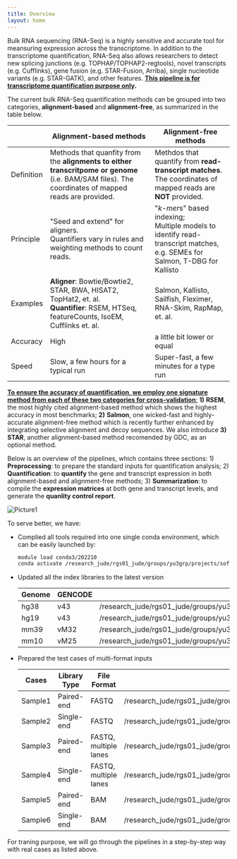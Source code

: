 ```yaml
---
title: Overview
layout: home
---
```


Bulk RNA sequencing (RNA-Seq) is a highly sensitive and accurate tool for meansuring expression across the transcriptome. In addition to the transcriptome quantification, RNA-Seq also allows researchers to detect new splicing junctions (e.g. TOPHAP/TOPHAP2-regtools), novel transcripts (e.g. Cufflinks), gene fusion (e.g. STAR-Fusion, Arriba), single nucleotide variants (e.g. STAR-GATK), and other features. **<u>This pipeline is for transcriptome quantification purpose only</u>.**

The current bulk RNA-Seq quantification methods can be grouped into two categories, **alignment-based** and **alignment-free**, as summarized in the table below. 

|            | Alignment-based methods                                      | Alignment-free methods                                       |
| ---------- | ------------------------------------------------------------ | ------------------------------------------------------------ |
| Definition | Methods that quanfity from the **alignments to either transcritpome or genome** (i.e. BAM/SAM files). The coordinates of mapped reads are provided. | Methdos that quantify from **read-transcript matches**. The coordinates of mapped reads are **NOT** provided. |
| Principle  | "Seed and extend" for aligners.<br />Quantifiers vary in rules and weighting methods to count reads. | "*k-mer*s" based indexing;<br />Multiple models to identify read-transcript matches,<br /> e.g. SEMEs for  Salmon, T-DBG for Kallisto |
| Examples   | **Aligner**: Bowtie/Bowtie2, STAR, BWA, HISAT2, TopHat2, et. al.<br />**Quantifier**: RSEM, HTSeq, featureCounts, IsoEM, Cufflinks et. al. | Salmon, Kallisto, Sailfish, Fleximer, RNA-Skim, RapMap, et. al. |
| Accuracy   | High                                                         | a little bit lower or equal                                  |
| Speed      | Slow, a few hours for a typical run                          | Super-fast, a few minutes for a type run                     |

<u>**To ensure the accuracy of quantification, we employ one signature method from each of these two categories for cross-validation**:</u> **1)** **RSEM**, the most highly cited alignment-based method which shows the highest accuracy in most benchmarks; **2)** **Salmon**, one wicked-fast and highly-accurate alignment-free method which is recently further enhanced by integrating selective alignment and decoy sequences. We also introduce **3) STAR**, another alignment-based method recomended by GDC, as an optional method.

Below is an overview of the pipelines, which contains three sections: 1) **Preprocessing**: to prepare the standard inputs for quantification analysis; 2) **Quantification**: to **quantify** the gene and transcript expression in both alignment-based and alignment-free methods; 3) **Summarization**: to compile the **expression matrices** at both gene and transcript levels, and generate the **quanlity control report**.

![Picture1](/Users/qpan/Desktop/Picture1.png)

To serve better, we have:

* Complied all tools required into one single conda environment, which can be easily launched by:

  ```bash
  module load conda3/202210
  conda activate /research_jude/rgs01_jude/groups/yu3grp/projects/software_JY/yu3grp/conda_env/bulkRNAseq_2023
  ```

* Updated all the index libraries to the latest version

  | Genome | GENCODE | Path                                                         |
  | ------ | ------- | ------------------------------------------------------------ |
  | hg38   | v43     | /research_jude/rgs01_jude/groups/yu3grp/projects/software_JY/yu3grp/yulab_databases/references/hg38/gencode.release43 |
  | hg19   | v43     | /research_jude/rgs01_jude/groups/yu3grp/projects/software_JY/yu3grp/yulab_databases/references/hg19/gencode.release43 |
  | mm39   | vM32    | /research_jude/rgs01_jude/groups/yu3grp/projects/software_JY/yu3grp/yulab_databases/references/mm39/gencode.releaseM32 |
  | mm10   | vM25    | /research_jude/rgs01_jude/groups/yu3grp/projects/software_JY/yu3grp/yulab_databases/references/mm10/gencode.releaseM25 |

* Prepared the test cases of multi-format inputs

  | Cases   | Library Type | File Format           | Path                                                         |
  | ------- | ------------ | --------------------- | ------------------------------------------------------------ |
  | Sample1 | Paired-end   | FASTQ                 | /research_jude/rgs01_jude/groups/yu3grp/projects/software_JY/yu3grp/conda_env/bulkRNAseq_2023/git_repo/testdata/sample1 |
  | Sample2 | Single-end   | FASTQ                 | /research_jude/rgs01_jude/groups/yu3grp/projects/software_JY/yu3grp/conda_env/bulkRNAseq_2023/git_repo/testdata/sample2 |
  | Sample3 | Paired-end   | FASTQ, multiple lanes | /research_jude/rgs01_jude/groups/yu3grp/projects/software_JY/yu3grp/conda_env/bulkRNAseq_2023/git_repo/testdata/sample3 |
  | Sample4 | Single-end   | FASTQ, multiple lanes | /research_jude/rgs01_jude/groups/yu3grp/projects/software_JY/yu3grp/conda_env/bulkRNAseq_2023/git_repo/testdata/sample4 |
  | Sample5 | Paired-end   | BAM                   | /research_jude/rgs01_jude/groups/yu3grp/projects/software_JY/yu3grp/conda_env/bulkRNAseq_2023/git_repo/testdata/sample5 |
  | Sample6 | Single-end   | BAM                   | /research_jude/rgs01_jude/groups/yu3grp/projects/software_JY/yu3grp/conda_env/bulkRNAseq_2023/git_repo/testdata/sample6 |

For traning purpose, we will go through the pipelines in a step-by-step way with real cases as listed above. 